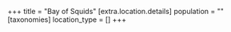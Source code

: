 +++
title = "Bay of Squids"
[extra.location.details]
population = ""
[taxonomies]
location_type = []
+++

